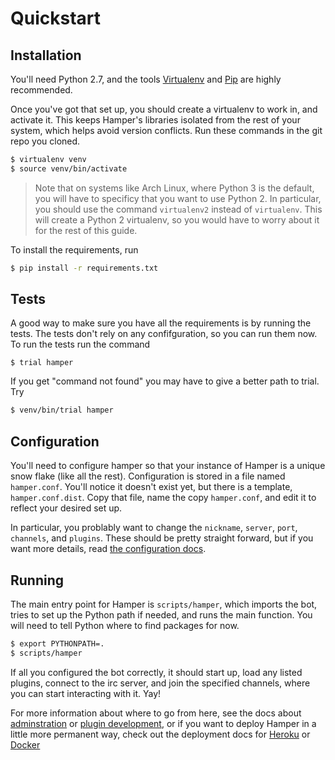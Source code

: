 # Quickstart

## Installation

You'll need Python 2.7, and the tools [Virtualenv][venv] and [Pip][pip] are
highly recommended.

[venv]: http://www.virtualenv.org/en/latest/
[pip]: https://pypi.python.org/pypi/pip

Once you've got that set up, you should create a virtualenv to work in,
and activate it. This keeps Hamper's libraries isolated from the rest of
your system, which helps avoid version conflicts. Run these commands in
the git repo you cloned.

```bash
$ virtualenv venv
$ source venv/bin/activate
```

> Note that on systems like Arch Linux, where Python 3 is the default, you will
> have to specificy that you want to use Python 2. In particular, you should
> use the command `virtualenv2` instead of `virtualenv`. This will create a
> Python 2 virtualenv, so you would have to worry about it for the rest of this
> guide.

To install the requirements, run

```bash
$ pip install -r requirements.txt
```

## Tests

A good way to make sure you have all the requirements is by running the tests. The tests don't rely on any confifguration, so you can run them now. To run the tests run the command

```bashs
$ trial hamper
```

If you get "command not found" you may have to give a better path to trial. Try

```bash
$ venv/bin/trial hamper
```

## Configuration

You'll need to configure hamper so that your instance of Hamper is a
unique snow flake (like all the rest). Configuration is stored in a file
named `hamper.conf`. You'll notice it doesn't exist yet, but there is a
template, `hamper.conf.dist`. Copy that file, name the copy
`hamper.conf`, and edit it to reflect your desired set up.

In particular, you problably want to change the `nickname`, `server`,
`port`, `channels`, and `plugins`. These should be pretty straight
forward, but if you want more details, read
[the configuration docs][config].

[config]: config.md

## Running

The main entry point for Hamper is `scripts/hamper`, which imports the bot,
tries to set up the Python path if needed, and runs the main function.
You will need to tell Python where to find packages for now.

```bash
$ export PYTHONPATH=.
$ scripts/hamper
```

If all you configured the bot correctly, it should start up, load any
listed plugins, connect to the irc server, and join the specified
channels, where you can start interacting with it. Yay!

For more information about where to go from here, see the docs about
[adminstration][admin] or [plugin development][plugindev], or if you
want to deploy Hamper in a little more permanent way, check out the
deployment docs for [Heroku][heroku] or [Docker][docker]

[admin]: admin.md
[plugindev]: plugindev.md
[heroku]: heroku.md
[docker]: docker.md
